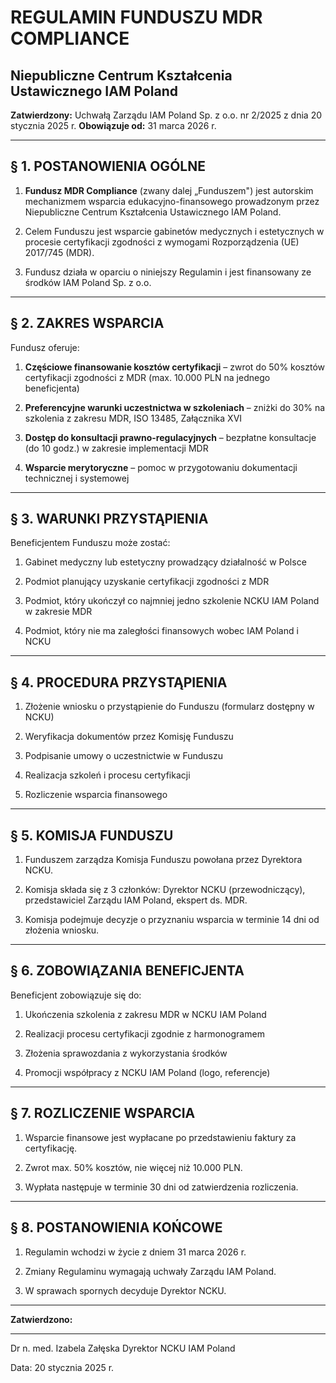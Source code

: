 # REGULAMIN FUNDUSZU MDR COMPLIANCE
## Niepubliczne Centrum Kształcenia Ustawicznego IAM Poland

**Zatwierdzony:** Uchwałą Zarządu IAM Poland Sp. z o.o. nr 2/2025 z dnia 20 stycznia 2025 r.
**Obowiązuje od:** 31 marca 2026 r.

---

## § 1. POSTANOWIENIA OGÓLNE

1. **Fundusz MDR Compliance** (zwany dalej „Funduszem") jest autorskim mechanizmem wsparcia edukacyjno-finansowego prowadzonym przez Niepubliczne Centrum Kształcenia Ustawicznego IAM Poland.

2. Celem Funduszu jest wsparcie gabinetów medycznych i estetycznych w procesie certyfikacji zgodności z wymogami Rozporządzenia (UE) 2017/745 (MDR).

3. Fundusz działa w oparciu o niniejszy Regulamin i jest finansowany ze środków IAM Poland Sp. z o.o.

---

## § 2. ZAKRES WSPARCIA

Fundusz oferuje:

1. **Częściowe finansowanie kosztów certyfikacji** – zwrot do 50% kosztów certyfikacji zgodności z MDR (max. 10.000 PLN na jednego beneficjenta)

2. **Preferencyjne warunki uczestnictwa w szkoleniach** – zniżki do 30% na szkolenia z zakresu MDR, ISO 13485, Załącznika XVI

3. **Dostęp do konsultacji prawno-regulacyjnych** – bezpłatne konsultacje (do 10 godz.) w zakresie implementacji MDR

4. **Wsparcie merytoryczne** – pomoc w przygotowaniu dokumentacji technicznej i systemowej

---

## § 3. WARUNKI PRZYSTĄPIENIA

Beneficjentem Funduszu może zostać:

1. Gabinet medyczny lub estetyczny prowadzący działalność w Polsce

2. Podmiot planujący uzyskanie certyfikacji zgodności z MDR

3. Podmiot, który ukończył co najmniej jedno szkolenie NCKU IAM Poland w zakresie MDR

4. Podmiot, który nie ma zaległości finansowych wobec IAM Poland i NCKU

---

## § 4. PROCEDURA PRZYSTĄPIENIA

1. Złożenie wniosku o przystąpienie do Funduszu (formularz dostępny w NCKU)

2. Weryfikacja dokumentów przez Komisję Funduszu

3. Podpisanie umowy o uczestnictwie w Funduszu

4. Realizacja szkoleń i procesu certyfikacji

5. Rozliczenie wsparcia finansowego

---

## § 5. KOMISJA FUNDUSZU

1. Funduszem zarządza Komisja Funduszu powołana przez Dyrektora NCKU.

2. Komisja składa się z 3 członków: Dyrektor NCKU (przewodniczący), przedstawiciel Zarządu IAM Poland, ekspert ds. MDR.

3. Komisja podejmuje decyzje o przyznaniu wsparcia w terminie 14 dni od złożenia wniosku.

---

## § 6. ZOBOWIĄZANIA BENEFICJENTA

Beneficjent zobowiązuje się do:

1. Ukończenia szkolenia z zakresu MDR w NCKU IAM Poland

2. Realizacji procesu certyfikacji zgodnie z harmonogramem

3. Złożenia sprawozdania z wykorzystania środków

4. Promocji współpracy z NCKU IAM Poland (logo, referencje)

---

## § 7. ROZLICZENIE WSPARCIA

1. Wsparcie finansowe jest wypłacane po przedstawieniu faktury za certyfikację.

2. Zwrot max. 50% kosztów, nie więcej niż 10.000 PLN.

3. Wypłata następuje w terminie 30 dni od zatwierdzenia rozliczenia.

---

## § 8. POSTANOWIENIA KOŃCOWE

1. Regulamin wchodzi w życie z dniem 31 marca 2026 r.

2. Zmiany Regulaminu wymagają uchwały Zarządu IAM Poland.

3. W sprawach spornych decyduje Dyrektor NCKU.

---

**Zatwierdzono:**

_________________________
Dr n. med. Izabela Załęska
Dyrektor NCKU IAM Poland

Data: 20 stycznia 2025 r.
